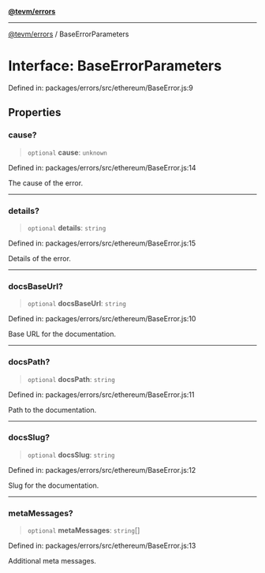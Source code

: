 [**@tevm/errors**](../README.md)

***

[@tevm/errors](../globals.md) / BaseErrorParameters

# Interface: BaseErrorParameters

Defined in: packages/errors/src/ethereum/BaseError.js:9

## Properties

### cause?

> `optional` **cause**: `unknown`

Defined in: packages/errors/src/ethereum/BaseError.js:14

The cause of the error.

***

### details?

> `optional` **details**: `string`

Defined in: packages/errors/src/ethereum/BaseError.js:15

Details of the error.

***

### docsBaseUrl?

> `optional` **docsBaseUrl**: `string`

Defined in: packages/errors/src/ethereum/BaseError.js:10

Base URL for the documentation.

***

### docsPath?

> `optional` **docsPath**: `string`

Defined in: packages/errors/src/ethereum/BaseError.js:11

Path to the documentation.

***

### docsSlug?

> `optional` **docsSlug**: `string`

Defined in: packages/errors/src/ethereum/BaseError.js:12

Slug for the documentation.

***

### metaMessages?

> `optional` **metaMessages**: `string`[]

Defined in: packages/errors/src/ethereum/BaseError.js:13

Additional meta messages.
